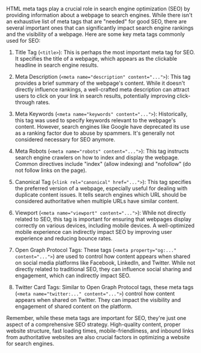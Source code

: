 <!-- pagetitle:Basic SEO -->
<!-- layout:page.php -->
<!-- pagedate:4/7/2024 -->
<!-- pageimage:pages/posts/images/plugins.webp -->
<!-- pageexcerpt:Meta tags and the role that they play in basic SEO. -->
<!-- pagekeywords:meta,tags,keywords,open,graph -->
<!-- pageauthor:Scary le Poo -->
<!-- pagetype:article -->


HTML meta tags play a crucial role in search engine optimization (SEO) by providing information about a webpage to search engines. While there isn't an exhaustive list of meta tags that are "needed" for good SEO, there are several important ones that can significantly impact search engine rankings and the visibility of a webpage. Here are some key meta tags commonly used for SEO:

1. Title Tag (`<title>`): This is perhaps the most important meta tag for SEO. It specifies the title of a webpage, which appears as the clickable headline in search engine results.

2. Meta Description (`<meta name="description" content="...">`): This tag provides a brief summary of the webpage's content. While it doesn't directly influence rankings, a well-crafted meta description can attract users to click on your link in search results, potentially improving click-through rates.

3. Meta Keywords (`<meta name="keywords" content="...">`): Historically, this tag was used to specify keywords relevant to the webpage's content. However, search engines like Google have deprecated its use as a ranking factor due to abuse by spammers. It's generally not considered necessary for SEO anymore.

4. Meta Robots (`<meta name="robots" content="...">`): This tag instructs search engine crawlers on how to index and display the webpage. Common directives include "index" (allow indexing) and "nofollow" (do not follow links on the page).

5. Canonical Tag (`<link rel="canonical" href="...">`): This tag specifies the preferred version of a webpage, especially useful for dealing with duplicate content issues. It tells search engines which URL should be considered authoritative when multiple URLs have similar content.

6. Viewport (`<meta name="viewport" content="...">`): While not directly related to SEO, this tag is important for ensuring that webpages display correctly on various devices, including mobile devices. A well-optimized mobile experience can indirectly impact SEO by improving user experience and reducing bounce rates.

7. Open Graph Protocol Tags: These tags (`<meta property="og:..." content="...">`) are used to control how content appears when shared on social media platforms like Facebook, LinkedIn, and Twitter. While not directly related to traditional SEO, they can influence social sharing and engagement, which can indirectly impact SEO.

8. Twitter Card Tags: Similar to Open Graph Protocol tags, these meta tags (`<meta name="twitter:..." content="...">`) control how content appears when shared on Twitter. They can impact the visibility and engagement of shared content on the platform.

Remember, while these meta tags are important for SEO, they're just one aspect of a comprehensive SEO strategy. High-quality content, proper website structure, fast loading times, mobile-friendliness, and inbound links from authoritative websites are also crucial factors in optimizing a website for search engines.